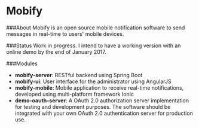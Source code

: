 # Mobify
###About
Mobify is an open source mobile notification software to send messages in real-time to users' mobile devices.

###Status
Work in progress. I intend to have a working version with an online demo by the end of January 2017.

###Modules
* **mobify-server**: RESTful backend using Spring Boot
* **mobify-ui**: User interface for the administrator using AngularJS
* **mobify-mobile**: Mobile application to receive real-time notifications, developed using multi-platform framework Ionic
* **demo-oauth-server**: A OAuth 2.0 authorization server implementation for testing and development purposes. The software should be integrated with your own OAuth 2.0 authentication server for production use.


